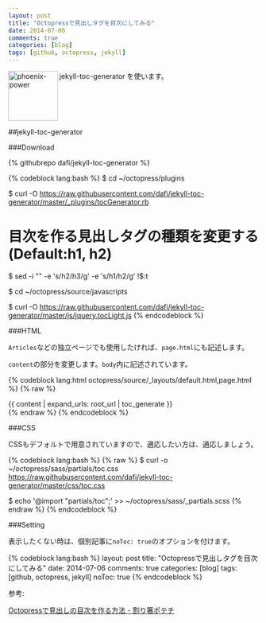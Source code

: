```yaml
---
layout: post
title: "Octopressで見出しタグを目次にしてみる"
date: 2014-07-06
comments: true
categories: [blog]
tags: [github, octopress, jekyll]
---
```


<img src="{{ root_url }}/images/more.png" alt="phoenix-power" align="left" width="100" height="100"> jekyll-toc-generator を使います。<!--more--><br clear="all">

##jekyll-toc-generator



###Download

{% githubrepo dafi/jekyll-toc-generator %}

{% codeblock lang:bash %}
$ cd ~/octopress/plugins

$ curl -O https://raw.githubusercontent.com/dafi/jekyll-toc-generator/master/_plugins/tocGenerator.rb

# 目次を作る見出しタグの種類を変更する(Default:h1, h2)
$ sed -i "" -e 's/h2/h3/g' -e 's/h1/h2/g' !$:t

$ cd ~/octopress/source/javascripts

$ curl -O https://raw.githubusercontent.com/dafi/jekyll-toc-generator/master/js/jquery.tocLight.js
{% endcodeblock %}

###HTML

`Articles`などの独立ページでも使用したければ、`page.html`にも記述します。

`content`の部分を変更します。`body`内に記述されています。

{% codeblock lang:html octopress/source/_layouts/default.html,page.html %}
{% raw %}
<div id="content">
  {{ content | expand_urls: root_url | toc_generate }}
</div>
{% endraw %}
{% endcodeblock %}

###CSS

CSSもデフォルトで用意されていますので、適応したい方は、適応しましょう。

{% codeblock lang:bash %}
{% raw %}
$ curl -o ~/octopress/sass/partials/toc.css https://raw.githubusercontent.com/dafi/jekyll-toc-generator/master/css/toc.css

$ echo '@import "partials/toc";' >> ~/octopress/sass/_partials.scss
{% endraw %}
{% endcodeblock %}

###Setting

表示したくない時は、個別記事に`noToc: true`のオプションを付けます。

{% codeblock lang:bash %}
layout: post
title: "Octopressで見出しタグを目次にしてみる"
date: 2014-07-06
comments: true
categories: [blog]
tags: [github, octopress, jekyll]
noToc: true
{% endcodeblock %}


参考:

<a href="http://blog.chopschips.net/blog/2014/06/16/octopress-toc/" target="_blank">Octopressで見出しの目次を作る方法 - 割り箸ポテチ</a>

